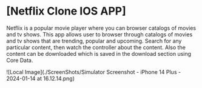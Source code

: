 # [Netflix Clone IOS APP]


Netflix is a popular movie player where you can browser catalogs of movies and tv shows. This app allows user to browser through catalogs of movies and tv shows that are trending, popular and upcoming. Search for any particular content, then watch the controller about the content. Also the content can be downloaded which is saved in the download section using Core Data.



![Local Image](./ScreenShots/Simulator Screenshot - iPhone 14 Plus - 2024-01-14 at 16.12.14.png)

